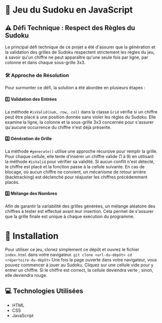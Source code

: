 # 🧩 Jeu du Sudoku en JavaScript

## ⚠️ Défi Technique : Respect des Règles du Sudoku

Le principal défi technique de ce projet a été d'assurer que la génération et la validation des grilles de Sudoku respectent strictement les règles du jeu, à savoir qu'un chiffre ne peut apparaître qu'une seule fois par ligne, par colonne et dans chaque sous-grille 3x3.

### 🛠 Approche de Résolution

Pour surmonter ce défi, la solution a été abordée en plusieurs étapes :

#### 1️⃣ Validation des Entrées

La méthode `#isValid(num, row, col)` dans la classe `Grid` vérifie si un chiffre peut être placé à une position donnée sans violer les règles du Sudoku. Elle examine la ligne, la colonne et la sous-grille 3x3 concernée pour s'assurer qu'aucune occurrence du chiffre n'est déjà présente.

#### 2️⃣ Génération de Grille

La méthode `#generate()` utilise une approche récursive pour remplir la grille. Pour chaque cellule, elle tente d'insérer un chiffre valide (1 à 9) en utilisant la méthode `#isValid` pour vérifier sa validité. Si aucun conflit n'est détecté, le chiffre est placé et la fonction passe à la cellule suivante. En cas de blocage, où aucun chiffre ne convient, un mécanisme de retour arrière (backtracking) est déclenché pour réajuster les chiffres précédemment placés.

#### 3️⃣ Mélange des Nombres

Afin de garantir la variabilité des grilles générées, un mélange aléatoire des chiffres à tester est effectué avant leur insertion. Cela permet de s'assurer que la grille finale est unique à chaque exécution du programme.

# 🔧 Installation

Pour utiliser ce jeu, clonez simplement ce dépôt et ouvrez le fichier `index.html` dans votre navigateur.
`git clone <url-du-dépôt>
cd <répertoire-du-dépôt>`
Une fois la page ouverte dans votre navigateur, vous pouvez commencer à jouer au Sudoku. Cliquez sur une cellule vide pour y entrer un chiffre. Si le chiffre est correct, la cellule deviendra verte ; sinon, elle deviendra rouge.

## 💻 Technologies Utilisées

- HTML
- CSS
- JavaScript
